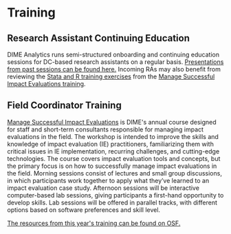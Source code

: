 # Training

## Research Assistant Continuing Education

DIME Analytics runs semi-structured onboarding and continuing education sessions for DC-based research assistants on a regular basis. [Presentations from past sessions can be found here.](https://github.com/worldbank/DIME-Resources) Incoming RAs may also benefit from reviewing the [Stata and R training exercises](https://github.com/worldbank/DIME-MSIE-Workshop/tree/master/Material/Labs) from the [Manage Successful Impact Evaluations training](https://osf.io/h4d8y/).

## Field Coordinator Training

[Manage Successful Impact Evaluations](https://www.worldbank.org/en/events/2019/06/10/manage-successful-impact-evaluations) is DIME's annual course designed for staff and short-term consultants responsible for managing impact evaluations in the field. The workshop is intended to improve the skills and knowledge of impact evaluation (IE) practitioners, familiarizing them with critical issues in IE implementation, recurring challenges, and cutting-edge technologies. The course covers impact evaluation tools and concepts, but the primary focus is on how to successfully manage impact evaluations in the field. Morning sessions consist of lectures and small group discussions, in which participants work together to apply what they’ve learned to an impact evaluation case study. Afternoon sessions will be interactive computer-based lab sessions, giving participants a first-hand opportunity to develop skills. Lab sessions will be offered in parallel tracks, with different options based on software preferences and skill level.

[The resources from this year's training can be found on OSF.](https://osf.io/h4d8y/)
